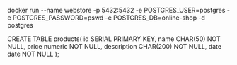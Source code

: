 docker run --name webstore -p 5432:5432 -e POSTGRES_USER=postgres -e POSTGRES_PASSWORD=pswd -e POSTGRES_DB=online-shop -d postgres

CREATE TABLE products( id SERIAL PRIMARY KEY, name CHAR(50) NOT NULL, price numeric NOT NULL, description CHAR(200) NOT NULL, date date NOT NULL );